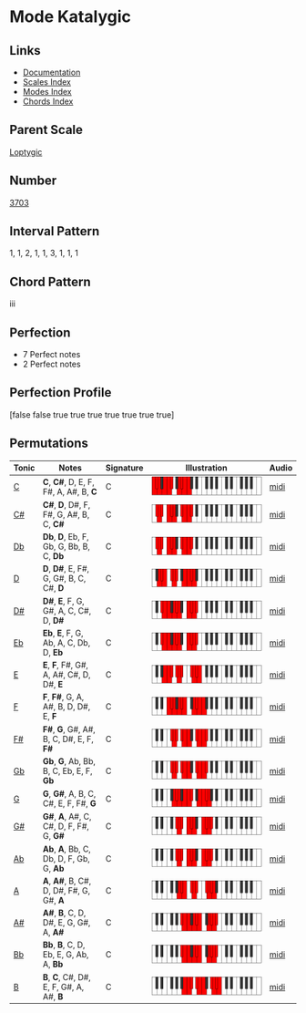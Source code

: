 # Mode Katalygic

## Links

- [Documentation](index.md)
- [Scales Index](Scales.md)
- [Modes Index](Modes.md)
- [Chords Index](Chords.md)

## Parent Scale

[Loptygic](ScaleLoptygic.md)

## Number

[3703](https://ianring.com/musictheory/scales/3703)

## Interval Pattern

1, 1, 2, 1, 1, 3, 1, 1, 1

## Chord Pattern

iii

## Perfection

- 7 Perfect notes
- 2 Perfect notes

## Perfection Profile

[false false true true true true true true true]

## Permutations

| Tonic | Notes | Signature | Illustration | Audio |
|-------|-------|-----------|--------------|-------|
| [C](ModeCNaturalKatalygic.md) | **C**, **C#**, D, E, F, F#, A, A#, B, **C** | C | ![CNaturalKatalygic](ModeCNaturalKatalygic.png) | [midi](https://github.com/edipermadi/music/blob/main/docs/ModeCNaturalKatalygic.mid?raw=true) |
| [C#](ModeCSharpKatalygic.md) | **C#**, **D**, D#, F, F#, G, A#, B, C, **C#** | C | ![CSharpKatalygic](ModeCSharpKatalygic.png) | [midi](https://github.com/edipermadi/music/blob/main/docs/ModeCSharpKatalygic.mid?raw=true) |
| [Db](ModeDFlatKatalygic.md) | **Db**, **D**, Eb, F, Gb, G, Bb, B, C, **Db** | C | ![DFlatKatalygic](ModeDFlatKatalygic.png) | [midi](https://github.com/edipermadi/music/blob/main/docs/ModeDFlatKatalygic.mid?raw=true) |
| [D](ModeDNaturalKatalygic.md) | **D**, **D#**, E, F#, G, G#, B, C, C#, **D** | C | ![DNaturalKatalygic](ModeDNaturalKatalygic.png) | [midi](https://github.com/edipermadi/music/blob/main/docs/ModeDNaturalKatalygic.mid?raw=true) |
| [D#](ModeDSharpKatalygic.md) | **D#**, **E**, F, G, G#, A, C, C#, D, **D#** | C | ![DSharpKatalygic](ModeDSharpKatalygic.png) | [midi](https://github.com/edipermadi/music/blob/main/docs/ModeDSharpKatalygic.mid?raw=true) |
| [Eb](ModeEFlatKatalygic.md) | **Eb**, **E**, F, G, Ab, A, C, Db, D, **Eb** | C | ![EFlatKatalygic](ModeEFlatKatalygic.png) | [midi](https://github.com/edipermadi/music/blob/main/docs/ModeEFlatKatalygic.mid?raw=true) |
| [E](ModeENaturalKatalygic.md) | **E**, **F**, F#, G#, A, A#, C#, D, D#, **E** | C | ![ENaturalKatalygic](ModeENaturalKatalygic.png) | [midi](https://github.com/edipermadi/music/blob/main/docs/ModeENaturalKatalygic.mid?raw=true) |
| [F](ModeFNaturalKatalygic.md) | **F**, **F#**, G, A, A#, B, D, D#, E, **F** | C | ![FNaturalKatalygic](ModeFNaturalKatalygic.png) | [midi](https://github.com/edipermadi/music/blob/main/docs/ModeFNaturalKatalygic.mid?raw=true) |
| [F#](ModeFSharpKatalygic.md) | **F#**, **G**, G#, A#, B, C, D#, E, F, **F#** | C | ![FSharpKatalygic](ModeFSharpKatalygic.png) | [midi](https://github.com/edipermadi/music/blob/main/docs/ModeFSharpKatalygic.mid?raw=true) |
| [Gb](ModeGFlatKatalygic.md) | **Gb**, **G**, Ab, Bb, B, C, Eb, E, F, **Gb** | C | ![GFlatKatalygic](ModeGFlatKatalygic.png) | [midi](https://github.com/edipermadi/music/blob/main/docs/ModeGFlatKatalygic.mid?raw=true) |
| [G](ModeGNaturalKatalygic.md) | **G**, **G#**, A, B, C, C#, E, F, F#, **G** | C | ![GNaturalKatalygic](ModeGNaturalKatalygic.png) | [midi](https://github.com/edipermadi/music/blob/main/docs/ModeGNaturalKatalygic.mid?raw=true) |
| [G#](ModeGSharpKatalygic.md) | **G#**, **A**, A#, C, C#, D, F, F#, G, **G#** | C | ![GSharpKatalygic](ModeGSharpKatalygic.png) | [midi](https://github.com/edipermadi/music/blob/main/docs/ModeGSharpKatalygic.mid?raw=true) |
| [Ab](ModeAFlatKatalygic.md) | **Ab**, **A**, Bb, C, Db, D, F, Gb, G, **Ab** | C | ![AFlatKatalygic](ModeAFlatKatalygic.png) | [midi](https://github.com/edipermadi/music/blob/main/docs/ModeAFlatKatalygic.mid?raw=true) |
| [A](ModeANaturalKatalygic.md) | **A**, **A#**, B, C#, D, D#, F#, G, G#, **A** | C | ![ANaturalKatalygic](ModeANaturalKatalygic.png) | [midi](https://github.com/edipermadi/music/blob/main/docs/ModeANaturalKatalygic.mid?raw=true) |
| [A#](ModeASharpKatalygic.md) | **A#**, **B**, C, D, D#, E, G, G#, A, **A#** | C | ![ASharpKatalygic](ModeASharpKatalygic.png) | [midi](https://github.com/edipermadi/music/blob/main/docs/ModeASharpKatalygic.mid?raw=true) |
| [Bb](ModeBFlatKatalygic.md) | **Bb**, **B**, C, D, Eb, E, G, Ab, A, **Bb** | C | ![BFlatKatalygic](ModeBFlatKatalygic.png) | [midi](https://github.com/edipermadi/music/blob/main/docs/ModeBFlatKatalygic.mid?raw=true) |
| [B](ModeBNaturalKatalygic.md) | **B**, **C**, C#, D#, E, F, G#, A, A#, **B** | C | ![BNaturalKatalygic](ModeBNaturalKatalygic.png) | [midi](https://github.com/edipermadi/music/blob/main/docs/ModeBNaturalKatalygic.mid?raw=true) |
